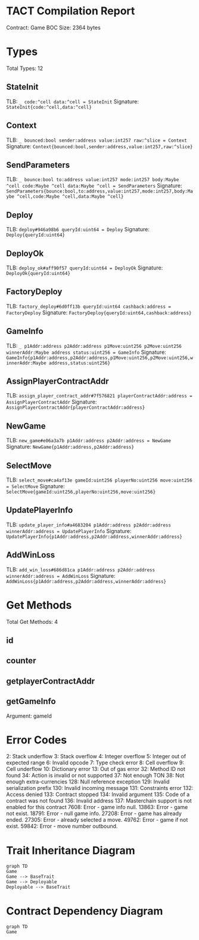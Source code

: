 # TACT Compilation Report
Contract: Game
BOC Size: 2364 bytes

# Types
Total Types: 12

## StateInit
TLB: `_ code:^cell data:^cell = StateInit`
Signature: `StateInit{code:^cell,data:^cell}`

## Context
TLB: `_ bounced:bool sender:address value:int257 raw:^slice = Context`
Signature: `Context{bounced:bool,sender:address,value:int257,raw:^slice}`

## SendParameters
TLB: `_ bounce:bool to:address value:int257 mode:int257 body:Maybe ^cell code:Maybe ^cell data:Maybe ^cell = SendParameters`
Signature: `SendParameters{bounce:bool,to:address,value:int257,mode:int257,body:Maybe ^cell,code:Maybe ^cell,data:Maybe ^cell}`

## Deploy
TLB: `deploy#946a98b6 queryId:uint64 = Deploy`
Signature: `Deploy{queryId:uint64}`

## DeployOk
TLB: `deploy_ok#aff90f57 queryId:uint64 = DeployOk`
Signature: `DeployOk{queryId:uint64}`

## FactoryDeploy
TLB: `factory_deploy#6d0ff13b queryId:uint64 cashback:address = FactoryDeploy`
Signature: `FactoryDeploy{queryId:uint64,cashback:address}`

## GameInfo
TLB: `_ p1Addr:address p2Addr:address p1Move:uint256 p2Move:uint256 winnerAddr:Maybe address status:uint256 = GameInfo`
Signature: `GameInfo{p1Addr:address,p2Addr:address,p1Move:uint256,p2Move:uint256,winnerAddr:Maybe address,status:uint256}`

## AssignPlayerContractAddr
TLB: `assign_player_contract_addr#7f576821 playerContractAddr:address = AssignPlayerContractAddr`
Signature: `AssignPlayerContractAddr{playerContractAddr:address}`

## NewGame
TLB: `new_game#e06a3a7b p1Addr:address p2Addr:address = NewGame`
Signature: `NewGame{p1Addr:address,p2Addr:address}`

## SelectMove
TLB: `select_move#ca4af13e gameId:uint256 playerNo:uint256 move:uint256 = SelectMove`
Signature: `SelectMove{gameId:uint256,playerNo:uint256,move:uint256}`

## UpdatePlayerInfo
TLB: `update_player_info#a4683204 p1Addr:address p2Addr:address winnerAddr:address = UpdatePlayerInfo`
Signature: `UpdatePlayerInfo{p1Addr:address,p2Addr:address,winnerAddr:address}`

## AddWinLoss
TLB: `add_win_loss#686d81ca p1Addr:address p2Addr:address winnerAddr:address = AddWinLoss`
Signature: `AddWinLoss{p1Addr:address,p2Addr:address,winnerAddr:address}`

# Get Methods
Total Get Methods: 4

## id

## counter

## getplayerContractAddr

## getGameInfo
Argument: gameId

# Error Codes
2: Stack underflow
3: Stack overflow
4: Integer overflow
5: Integer out of expected range
6: Invalid opcode
7: Type check error
8: Cell overflow
9: Cell underflow
10: Dictionary error
13: Out of gas error
32: Method ID not found
34: Action is invalid or not supported
37: Not enough TON
38: Not enough extra-currencies
128: Null reference exception
129: Invalid serialization prefix
130: Invalid incoming message
131: Constraints error
132: Access denied
133: Contract stopped
134: Invalid argument
135: Code of a contract was not found
136: Invalid address
137: Masterchain support is not enabled for this contract
7608: Error - game info null.
13863: Error - game not exist.
18791: Error - null game info.
27208: Error - game has already ended.
27305: Error - already selected a move.
49762: Error - game if not exist.
59842: Error - move number outbound.

# Trait Inheritance Diagram

```mermaid
graph TD
Game
Game --> BaseTrait
Game --> Deployable
Deployable --> BaseTrait
```

# Contract Dependency Diagram

```mermaid
graph TD
Game
```